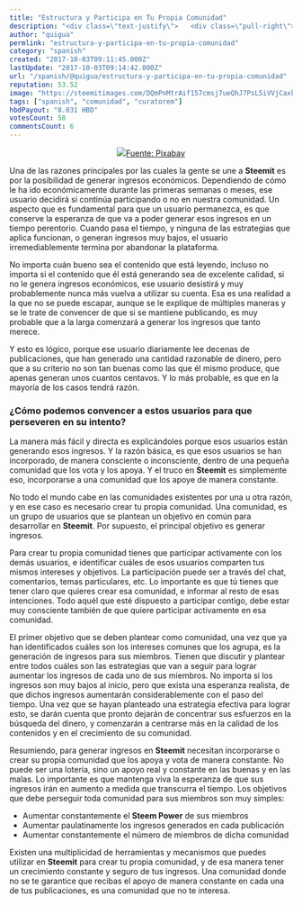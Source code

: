 ```yaml
---
title: "Estructura y Participa en Tu Propia Comunidad"
description: "<div class=\"text-justify\">   <div class=\"pull-right\"><center><img src=\"https://steemitimages.com/DQmPnMtrAif157cmsj7ueQhJ7PsL5iVVjCaxkkwUa7oxKU7/image..."
author: "quigua"
permlink: "estructura-y-participa-en-tu-propia-comunidad"
category: "spanish"
created: "2017-10-03T09:11:45.000Z"
lastUpdate: "2017-10-03T09:14:42.000Z"
url: "/spanish/@quigua/estructura-y-participa-en-tu-propia-comunidad"
reputation: 53.52
image: "https://steemitimages.com/DQmPnMtrAif157cmsj7ueQhJ7PsL5iVVjCaxkkwUa7oxKU7/image.png"
tags: ["spanish", "comunidad", "curatorem"]
hbdPayout: "8.031 HBD"
votesCount: 58
commentsCount: 6
---
```


<div class="text-justify">


<div class="pull-right"><center><img src="https://steemitimages.com/DQmPnMtrAif157cmsj7ueQhJ7PsL5iVVjCaxkkwUa7oxKU7/image.png"/><a href="https://pixabay.com/es/multitud-humanos-siluetas-2045498/">Fuente: Pixabay</a></center></div>

Una de las razones principales por las cuales la gente se une a **Steemit** es por la posibilidad de generar ingresos económicos. Dependiendo de cómo le ha ido económicamente durante las primeras semanas o meses, ese usuario decidirá si continúa participando o no en nuestra comunidad. Un aspecto que es fundamental para que un usuario permanezca, es que conserve la esperanza de que va a poder generar esos ingresos en un tiempo perentorio. Cuando pasa el tiempo, y ninguna de las estrategias que aplica funcionan, o generan ingresos muy bajos, el usuario irremediablemente termina por abandonar la plataforma.

No importa cuán bueno sea el contenido que está leyendo, incluso no importa si el contenido que él está generando sea de excelente calidad, si no le genera ingresos económicos, ese usuario desistirá y muy probablemente nunca más vuelva a utilizar su cuenta. Esa es una realidad a la que no se puede escapar, aunque se le explique de múltiples maneras y se le trate de convencer de que si se mantiene publicando, es muy probable que a la larga comenzará a generar los ingresos que tanto merece. 

Y esto es lógico, porque ese usuario diariamente lee decenas de publicaciones, que han generado una cantidad razonable de dinero, pero que a su criterio no son tan buenas como las que él mismo produce, que apenas generan unos cuantos centavos. Y lo más probable, es que en la mayoría de los casos tendrá razón. 

### ¿Cómo podemos convencer a estos usuarios para que perseveren en su intento? 

La manera más fácil y directa es explicándoles porque esos usuarios están generando esos ingresos. Y la razón básica, es que esos usuarios se han incorporado, de manera consciente o inconsciente, dentro de una pequeña comunidad que los vota y los apoya. Y el truco en **Steemit** es simplemente eso, incorporarse a una comunidad que los apoye de manera constante.

No todo el mundo cabe en las comunidades existentes por una u otra razón, y en ese caso es necesario crear tu propia comunidad. Una comunidad, es un grupo de usuarios que se plantean un objetivo en común para desarrollar en **Steemit**. Por supuesto, el principal objetivo es generar ingresos.

Para crear tu propia comunidad tienes que participar activamente con los demás usuarios, e identificar cuáles de esos usuarios comparten tus mismos intereses y objetivos. La participación puede ser a través del chat, comentarios, temas particulares, etc. Lo importante es que tú tienes que tener claro que quieres crear esa comunidad, e informar al resto de esas intenciones. Todo aquél que esté dispuesto a participar contigo, debe estar muy consciente también de que quiere participar activamente en esa comunidad. 

El primer objetivo que se deben plantear como comunidad, una vez que ya han identificados cuáles son los intereses comunes que los agrupa, es la generación de ingresos para sus miembros. Tienen que discutir y plantear entre todos cuáles son las estrategias que van a seguir para lograr aumentar los ingresos de cada uno de sus miembros. No importa si los ingresos son muy bajos al inicio, pero que exista una esperanza realista, de que dichos ingresos aumentarán considerablemente con el paso del tiempo. Una vez que se hayan planteado una estrategia efectiva para lograr esto, se darán cuenta que pronto dejarán de concentrar sus esfuerzos en la búsqueda del dinero, y comenzarán a centrarse más en la calidad de los contenidos y en el crecimiento de su comunidad.

Resumiendo, para generar ingresos en **Steemit** necesitan incorporarse o crear su propia comunidad que los apoya y vota de manera constante. No puede ser una lotería, sino un apoyo real y constante en las buenas y en las malas. Lo importante es que mantenga viva la esperanza de que sus ingresos irán en aumento a medida que transcurra el tiempo. Los objetivos que debe perseguir toda comunidad para sus miembros son muy simples:
- Aumentar constantemente el **Steem Power** de sus miembros
- Aumentar paulatinamente los ingresos generados en cada publicación 
- Aumentar constantemente el número de miembros de dicha comunidad

Existen una multiplicidad de herramientas y mecanismos que puedes utilizar en **Steemit** para crear tu propia comunidad, y de esa manera tener un crecimiento constante y seguro de tus ingresos. Una comunidad donde no se te garantice que recibas el apoyo de manera constante en cada una de tus publicaciones, es una comunidad que no te interesa.